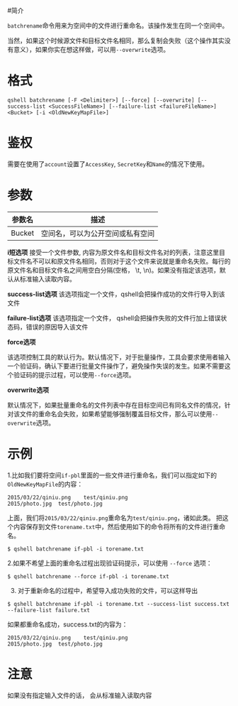 #简介

`batchrename`命令用来为空间中的文件进行重命名。该操作发生在同一个空间中。

当然，如果这个时候源文件和目标文件名相同，那么复制会失败（这个操作其实没有意义），如果你实在想这样做，可以用`--overwrite`选项。


# 格式

```
qshell batchrename [-F <Delimiter>] [--force] [--overwrite] [--success-list <SuccessFileName>] [--failure-list <failureFileName>] <Bucket> [-i <OldNewKeyMapFile>]
```

# 鉴权

需要在使用了`account`设置了`AccessKey`, `SecretKey`和`Name`的情况下使用。

# 参数

|参数名|描述|
|---------|-----------|
|Bucket|空间名，可以为公开空间或私有空间|

**i短选项**
接受一个文件参数, 内容为原文件名和目标文件名对的列表，注意这里目标文件名不可以和原文件名相同，否则对于这个文件来说就是重命名失败。每行的原文件名和目标文件名之间用空白分隔(空格， \t, \n)。如果没有指定该选项，默认从标准输入读取内容。

**success-list选项**
该选项指定一个文件，qshell会把操作成功的文件行导入到该文件

**failure-list选项**
该选项指定一个文件， qshell会把操作失败的文件行加上错误状态码，错误的原因导入该文件

**force选项**

该选项控制工具的默认行为。默认情况下，对于批量操作，工具会要求使用者输入一个验证码，确认下要进行批量文件操作了，避免操作失误的发生。如果不需要这个验证码的提示过程，可以使用`--force`选项。

**overwrite选项**

默认情况下，如果批量重命名的文件列表中存在目标空间已有同名文件的情况，针对该文件的重命名会失败，如果希望能够强制覆盖目标文件，那么可以使用`--overwrite`选项。

# 示例

1.比如我们要将空间`if-pbl`里面的一些文件进行重命名，我们可以指定如下的`OldNewKeyMapFile`的内容：

```
2015/03/22/qiniu.png	test/qiniu.png
2015/photo.jpg	test/photo.jpg
```

上面，我们将`2015/03/22/qiniu.png`重命名为`test/qiniu.png`，诸如此类。
把这个内容保存到文件`torename.txt`中，然后使用如下的命令将所有的文件进行重命名。

```
$ qshell batchrename if-pbl -i torename.txt
```

2.如果不希望上面的重命名过程出现验证码提示，可以使用 `--force` 选项：

```
$ qshell batchrename --force if-pbl -i torename.txt
```

3. 对于重新命名的过程中，希望导入成功失败的文件，可以这样导出 

```
$ qshell batchrename if-pbl -i torename.txt --success-list success.txt --failure-list failure.txt
```

如果都重命名成功，success.txt的内容为：

```
2015/03/22/qiniu.png	test/qiniu.png
2015/photo.jpg	test/photo.jpg
```


# 注意 
如果没有指定输入文件的话， 会从标准输入读取内容
